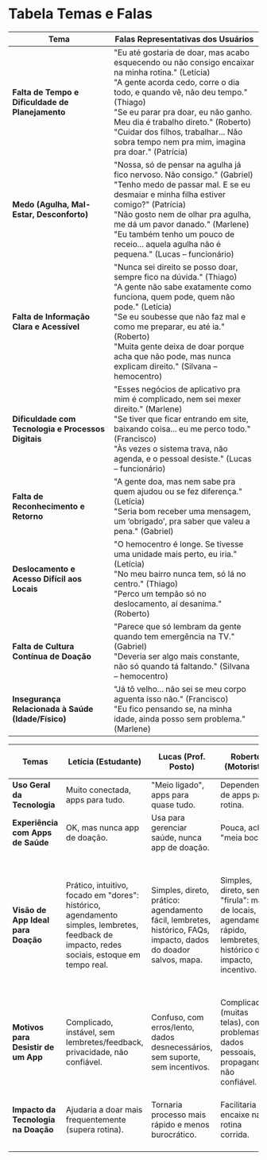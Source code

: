 # Tabela Temas e Falas

| Tema                                               | Falas Representativas dos Usuários                                                                                                                                                                                                                                                                               |
| -------------------------------------------------- | ------------------------------------------------------------------------------------------------------------------------------------------------------------------------------------------------------------------------------------------------------------------------------------------------------------------ |
| **Falta de Tempo e Dificuldade de Planejamento**   | "Eu até gostaria de doar, mas acabo esquecendo ou não consigo encaixar na minha rotina." (Letícia)<br>"A gente acorda cedo, corre o dia todo, e quando vê, não deu tempo." (Thiago)<br>"Se eu parar pra doar, eu não ganho. Meu dia é trabalho direto." (Roberto)<br>"Cuidar dos filhos, trabalhar... Não sobra tempo nem pra mim, imagina pra doar." (Patrícia) |
| **Medo (Agulha, Mal-Estar, Desconforto)**          | "Nossa, só de pensar na agulha já fico nervoso. Não consigo." (Gabriel)<br>"Tenho medo de passar mal. E se eu desmaiar e minha filha estiver comigo?" (Patrícia)<br>"Não gosto nem de olhar pra agulha, me dá um pavor danado." (Marlene)<br>"Eu também tenho um pouco de receio... aquela agulha não é pequena." (Lucas – funcionário)              |
| **Falta de Informação Clara e Acessível**          | "Nunca sei direito se posso doar, sempre fico na dúvida." (Thiago)<br>"A gente não sabe exatamente como funciona, quem pode, quem não pode." (Letícia)<br>"Se eu soubesse que não faz mal e como me preparar, eu até ia." (Roberto)<br>"Muita gente deixa de doar porque acha que não pode, mas nunca explicam direito." (Silvana – hemocentro)       |
| **Dificuldade com Tecnologia e Processos Digitais**| "Esses negócios de aplicativo pra mim é complicado, nem sei mexer direito." (Marlene)<br>"Se tiver que ficar entrando em site, baixando coisa... eu me perco todo." (Francisco)<br>"Às vezes o sistema trava, não agenda, e o pessoal desiste." (Lucas – funcionário)                                               |
| **Falta de Reconhecimento e Retorno**              | "A gente doa, mas nem sabe pra quem ajudou ou se fez diferença." (Letícia)<br>"Seria bom receber uma mensagem, um ‘obrigado’, pra saber que valeu a pena." (Gabriel)                                                                                                                                            |
| **Deslocamento e Acesso Difícil aos Locais**       | "O hemocentro é longe. Se tivesse uma unidade mais perto, eu iria." (Letícia)<br>"No meu bairro nunca tem, só lá no centro." (Thiago)<br>"Perco um tempão só no deslocamento, aí desanima." (Roberto)                                                                                                             |
| **Falta de Cultura Contínua de Doação**            | "Parece que só lembram da gente quando tem emergência na TV." (Gabriel)<br>"Deveria ser algo mais constante, não só quando tá faltando." (Silvana – hemocentro)                                                                                                            |
| **Insegurança Relacionada à Saúde (Idade/Físico)** | "Já tô velho... não sei se meu corpo aguenta isso não." (Francisco)<br>"Eu fico pensando se, na minha idade, ainda posso sem problema." (Marlene)                                                                                                                          |



| Temas                           | Letícia (Estudante)                                                        | Lucas (Prof. Posto)                                                             | Roberto (Motorista)                                                             | Francisco (Aposentado)                                                          | Marlene (Dona de Casa)                                                          | Gabriel (Atendente)                                                             | Thiago (Analista)                                                               | Silvana (Enf. Hemocentro)                                                       |
|----------------------------------|----------------------------------------------------------------------------|---------------------------------------------------------------------------------|---------------------------------------------------------------------------------|---------------------------------------------------------------------------------|---------------------------------------------------------------------------------|---------------------------------------------------------------------------------|---------------------------------------------------------------------------------|---------------------------------------------------------------------------------|
| **Uso Geral da Tecnologia**      | Muito conectada, apps para tudo.                                           | "Meio ligado", apps para quase tudo.                                            | Dependente de apps para rotina.                                                 | Poucos apps, precisa de ajuda.                                                  | Poucos apps, "meio perdida".                                                    | Muitos apps, jogos, redes sociais.                                              | "Bem ligado", apps para otimizar.                                               | Bastante apps para rotina.                                                      |
| **Experiência com Apps de Saúde**| OK, mas nunca app de doação.                                               | Usa para gerenciar saúde, nunca app de doação.                                  | Pouca, acha "meia boca".                                                        | Pouca, precisa de ajuda.                                                        | Pouca, não adaptou, precisa de ensino.                                          | Pouca, valoriza facilidade.                                                     | Esporádica, valoriza otimização.                                                | Usa, mas a maioria limitada.                                                    |
| **Visão de App Ideal para Doação**| Prático, intuitivo, focado em "dores": histórico, agendamento simples, lembretes, feedback de impacto, redes sociais, estoque em tempo real. | Simples, direto, prático: agendamento fácil, lembretes, histórico, FAQs, impacto, dados do doador salvos, mapa. | Simples, direto, sem "firula": mapa de locais, agendamento rápido, lembretes, histórico de impacto, incentivo. | Muito simples, botões grandes: poucas telas, agendamento fácil (com ajuda), lembretes com dicas, FAQs simples, suporte (chat/fone). | Bem simples, fácil de usar: interface clara, letras grandes, passo a passo, lembretes, suporte, local próximo, "jeitinho acolhedor". | Simples, direto, sem se "perder": tela inicial clara, passo a passo visual, agendamento fácil, lembretes suaves, feedback pós-doação. | Simples, rápido, funcional: estoque visível, agendamento em cliques, notificações inteligentes, histórico/impacto, reconhecimento, comunidade. | Simples, direto, funcional, "emocione": cadastro rápido, status inicial, estoque em tempo real, agendamento flexível, dicas, feedback de impacto, reconhecimento. |
| **Motivos para Desistir de um App**| Complicado, instável, sem lembretes/feedback, privacidade, não confiável.  | Confuso, com erros/lento, dados desnecessários, sem suporte, sem incentivos.    | Complicado (muitas telas), com problemas, dados pessoais, propaganda, não confiável. | Complexo, não funciona direito, cadastro longo, sem suporte.                   | Complicado, trava/lento, não cumpre, inseguro, impessoal.                       | Confuso, muitas notificações, agendamento longo, bugs, sem suporte.             | Interface confusa, falta de clareza, notificações exageradas, problemas técnicos, falta de integração/motivação. | Complexo, lento/travamentos, burocracia, notificações excessivas, dados desatualizados, "frio", insegurança, falta de conexão local. |
| **Impacto da Tecnologia na Doação**| Ajudaria a doar mais frequentemente (supera rotina).                       | Tornaria processo mais rápido e menos burocrático.                              | Facilitaria o encaixe na rotina corrida.                                        | Ajudaria a superar receio da idade.                                             | É barreira, precisa de extrema simplicidade e acolhimento.                      | Ajudaria a superar medo de agulha e desconhecido.                               | Fará "baita diferença", doação mais frequente, otimização.                      | "Grande aliada" para mudar cenário, desmistificar.                              |
